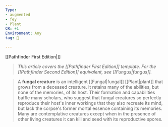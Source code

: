 ```yaml
---
Type:
- augmented
- fey
- Plant
CR: +1
Environment: Any
tag: 👹

---
```


[[Pathfinder First Edition|]]


> *This article covers the [[Pathfinder First Edition]] template. For the [[Pathfinder Second Edition]] equivalent, see [[Fungus|fungus]].*


> A **fungal creature** is an intelligent [[Fungal|fungal]] [[Plant|plant]] that grows from a deceased creature. It retains many of the abilities, but none of the memories, of its host.
> Their formation and capabilities baffle many scholars, who suggest that fungal creatures so perfectly reproduce their host's inner workings that they also recreate its mind, but lack the corpse's former mortal essence containing its memories. Many are contemplative creatures except when in the presence of other living creatures it can kill and seed with its reproductive spores.







